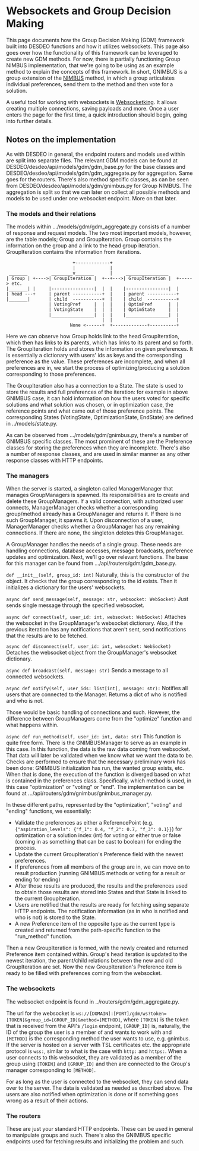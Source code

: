 # Websockets and Group Decision Making

This page documents how the Group Decision Making (GDM) framework built into DESDEO functions and how it utilizes websockets. This page also goes over how the functionality of this framework can be leveraged to create new GDM methods. For now, there is partially functioning Group NIMBUS implementation, that we're going to be using as an example method to explain the concepts of this framework. In short, GNIMBUS is a group extension of the [NIMBUS](https://doi.org/10.1016/j.ejor.2004.07.052) method, in which a group articulates individual preferences, send them to the method and then vote for a solution.

A useful tool for working with websockets is [Websocketking](https://websocketking.com/). It allows creating multiple connections, saving payloads and more. Once a user enters the page for the first time, a quick introduction should begin, going into further details.

## Notes on the implementation
As with DESDEO in general, the endpoint routers and models used within are split into separate files. The relevant GDM models can be found at DESDEO/desdeo/api/models/gdm/gdm_base.py for the base classes and DESDEO/desdeo/api/models/gdm/gdm_aggregate.py for aggregation. Same goes for the routers. There's also method specific classes, as can be seen from DESDEO/desdeo/api/models/gdm/gnimbus.py for Group NIMBUS. The aggregation is split so that we can later on collect all possible methods and models to be used under one websocket endpoint. More on that later.

### The models and their relations

The models within .../models/gdm/gdm_aggregate.py consists of a number of response and request models. The two most important models, however, are the table models; Group and GroupIteration. Group contains the information on the group and a link to the head group iteration. GroupIteration contains the information from iterations.

```
                         +-------------+
                         |             |
 _______         ________v_______      |     ________________
| Group | +---->| GroupIteration |  +--+--->| GroupIteration |  +-----> etc.
|_______| |     |----------------|  |  |    |----------------|  |
| head ---+     | parent -----------+  |    | parent -----------+
|_______|       | child  -----------+  |    | child  -----------+
                | VotingPref     |  |  |    | OptimPref      |  |
                | VotingState    |  |  |    | OptimState     |  |
                |________________|  |  |    |________________|  |
                                    |  |                        |
                        None <------+  +-------------+----------+
```

Here we can observe how Group holds link to the head GroupIteration, which then has links to its parents, which has links to its parent and so forth.
The GroupIteration holds and stores the information on given preferences. It is essentially a dictionary with users' ids as keys and the corresponding preference as the value. These preferences are incomplete, and when all preferences are in, we start the process of optimizing/producing a solution corresponding to those preferences.

The GroupIteration also has a connection to a State. The state is used to store the results and full preferences of the iteration: for example in above GNIMBUS case, it can hold information on how the users voted for specific solutions and what solution was chosen, or in optimization case, the reference points and what came out of those preference points. The corresponding States (VotingState, OptimizationState, EndState) are defined in ../models/state.py.

As can be observed from .../models/gdm/gnimbus.py, there's a number of GNIMBUS specific classes. The most prominent of these are the Preference classes for storing the preferences when they are incomplete. There's also a number of response classes, and are used in similar manner as any other response classes with HTTP endpoints.

### The managers

When the server is started, a singleton called ManagerManager that manages GroupManagers is spawned. Its responsibilities are to create and delete these GroupManagers. If a valid connection, with authorized user connects, ManagerManager checks whether a corresponding group/method already has a GroupManager and returns it. If there is no such GroupManager, it spawns it. Upon disconnection of a user, ManagerManager checks whether a GroupManager has any remaining connections. If there are none, the singleton deletes this GroupManager.

A GroupManager handles the needs of a single group. These needs are handling connections, database accesses, message broadcasts, preference updates and optimization. Next, we'll go over relevant functions. The base for this manager can be found from .../api/routers/gdm/gdm_base.py.

```def __init__(self, group_id: int)```
Naturally, this is the constructor of the object. It checks that the group corresponding to the id exists. Then it initializes a dictionary for the users' websockets.

```async def send_message(self, message: str, websocket: WebSocket)```
Just sends single message through the specified websocket.

```async def connect(self, user_id: int, websocket: WebSocket)```
Attaches the websocket in the GroupManager's websocket dictionary. Also, if the previous iteration has any notifications that aren't sent, send notifications that the results are to be fetched.

```async def disconnect(self, user_id: int, websocket: WebSocket)```
Detaches the websocket object from the GroupManager's websocket dictionary.

```async def broadcast(self, message: str)```
Sends a message to all connected websockets.

```async def notify(self, user_ids: list[int], message: str):```
Notifies all users that are connected to the Manager. Returns a dict of who is notified and who is not.

Those would be basic handling of connections and such. However, the difference between GroupManagers come from the "optimize" function and what happens within.

```async def run_method(self, user_id: int, data: str)```
This function is quite free form. There is the GNIMBUSManager to serve as an example in this case. In this function, the data is the raw data coming from websocket. That data will later be validated when we know what we want the data to be. Checks are performed to ensure that the necessary preliminary work has been done: GNIMBUS initialization has run, the wanted group exists, etc. When that is done, the execution of the function is diverged based on what is contained in the preferences class. Specifically, which method is used, in this case "optimization" or "voting" or "end". The implementation can be found at .../api/routers/gdm/gnimbus/gnimbus_manager.py.

In these different paths, represented by the "optimization", "voting" and "ending" functions, we essentially:
*   Validate the preferences as either a ReferencePoint (e.g. ```{"aspiration_levels": {"f_1": 0.4, "f_2": 0.7, "f_3": 0.1}}```) for optimization or a solution index (int) for voting or either true or false (coming in as something that can be cast to boolean) for ending the process.
*   Update the current GroupIteration's Preference field with the newest preferences.
*   If preferences from all members of the group are in, we can move on to result production (running GNIMBUS methods or voting for a result or ending for ending)
*   After those results are produced, the results and the preferences used to obtain those results are stored into States and that State is linked to the current GroupIteration.
*   Users are notified that the results are ready for fetching using separate HTTP endpoints. The notification information (as in who is notified and who is not) is stored to the State.
*   A new Preference item of the opposite type as the current type is created and returned from the path-specific function to the "run_method" function.

Then a new GroupIteration is formed, with the newly created and returned Preference item contained within. Group's head iteration is updated to the newest iteration, the parent/child relations between the new and old GroupIteration are set. Now the new GroupIteration's Preference item is ready to be filled with preferences coming from the websocket.

### The websockets

The websocket endpoint is found in ../routers/gdm/gdm_aggregate.py. 

The url for the websocket is ```ws://[DOMAIN]:[PORT]/gdm/ws?token=[TOKEN]&group_id=[GROUP_ID]&method=[METHOD]```, where ```[TOKEN]``` is the token that is received from the API's ```/login``` endpoint, ```[GROUP_ID]``` is, naturally, the ID of the group the user is a member of and wants to work with and ```[METHOD]``` is the corresponding method the user wants to use, e.g. gnimbus.
If the server is hosted on a server with TSL certificates etc. the appropriate protocol is ```wss:```, similar to what is the case with ```http:``` and ```https:```.
When a user connects to this websocket, they are validated as a member of the group using ```[TOKEN]``` and ```[GROUP_ID]``` and then are connected to the Group's manager corresponding to ```[METHOD]```.

For as long as the user is connected to the websocket, they can send data over to the server. The data is validated as needed as described above. The users are also notified when optimization is done or if something goes wrong as a result of their actions.

### The routers

These are just your standard HTTP endpoints. These can be used in general to manipulate groups and such. There's also the GNIMBUS specific endpoints used for fetching results and initializing the problem and such.